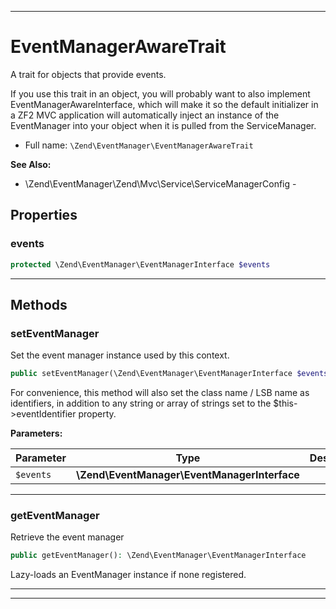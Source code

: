 ***

# EventManagerAwareTrait

A trait for objects that provide events.

If you use this trait in an object, you will probably want to also implement EventManagerAwareInterface, which will make
it so the default initializer in a ZF2 MVC application will automatically inject an instance of the EventManager into
your object when it is pulled from the ServiceManager.

* Full name: `\Zend\EventManager\EventManagerAwareTrait`

**See Also:**

* \Zend\EventManager\Zend\Mvc\Service\ServiceManagerConfig -

## Properties

### events

```php
protected \Zend\EventManager\EventManagerInterface $events
```

***

## Methods

### setEventManager

Set the event manager instance used by this context.

```php
public setEventManager(\Zend\EventManager\EventManagerInterface $events): mixed
```

For convenience, this method will also set the class name / LSB name as identifiers, in addition to any string or array
of strings set to the $this->eventIdentifier property.

**Parameters:**

| Parameter | Type | Description |
|-----------|------|-------------|
| `$events` | **\Zend\EventManager\EventManagerInterface** |  |

***

### getEventManager

Retrieve the event manager

```php
public getEventManager(): \Zend\EventManager\EventManagerInterface
```

Lazy-loads an EventManager instance if none registered.









***

***


